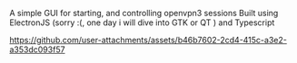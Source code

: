 A simple GUI for starting, and controlling openvpn3 sessions
Built using ElectronJS (sorry :(, one day i will dive into GTK or QT ) and Typescript


https://github.com/user-attachments/assets/b46b7602-2cd4-415c-a3e2-a353dc093f57

